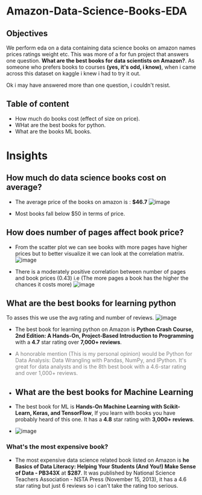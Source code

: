 # Amazon-Data-Science-Books-EDA
## Objectives
<p>We perform eda on a data containing data science books on amazon names prices ratings weight etc. This was more of a for fun project that answers one question. <strong>What are the best books for data scientists on Amazon?</strong>. As someone who prefers books to courses <strong>(yes, it's odd, i know)</strong>, when i came across this dataset on kaggle i knew i had to try it out.</p>
Ok i may have answered more than one question, i couldn't resist.

## Table of content
* How much do books cost (effect of size on price).
* WHat are the best books for python.
* What are the books ML books.
  
# Insights
## How much do data science books cost on average?
* The average price of the books on amazon is : **$46.7**
  ![image](https://github.com/0layiw0la/Amazon-Data-Science-Books-EDA/assets/103042427/8767e737-3888-492d-9c14-f3f133a184b4)

* Most books fall below $50 in terms of price.
## How does number of pages affect book price?
* From the scatter plot we can see books with more pages have higher prices but to better visualize it we can look at the correlation matrix.
![image](https://github.com/0layiw0la/Amazon-Data-Science-Books-EDA/assets/103042427/044c7a1d-fb0a-41f2-88dc-17194d31f342)

* There is a moderately positive correlation between number of pages and book prices (0.43) i.e (The more pages a book has the higher the chances it costs more)
  ![image](https://github.com/0layiw0la/Amazon-Data-Science-Books-EDA/assets/103042427/f9730745-91ab-4306-9932-d073b0eb8214)

## What are the best books for learning python
To asses this we use the avg rating and number of reviews.
![image](https://github.com/0layiw0la/Amazon-Data-Science-Books-EDA/assets/103042427/d0745abe-9e25-4a2c-b15f-d0c07cb18c2b)

* The best book for learning python on Amazon is **Python Crash Course, 2nd Edition: A Hands-On, Project-Based Introduction to Programming** with a **4.7** star rating over **7,000+ reviews**.

* <span style="color: grey; text-decoration: italic;">A honorable mention (This is my personal opinion) would be Python for Data Analysis: Data Wrangling with Pandas, NumPy, and IPython. It's great for data analysts and is the 8th best book with a 4.6-star rating and over 1,000+ reviews.</span>
* ## What are the best books for Machine Learning
* The best book for ML is **Hands-On Machine Learning with Scikit-Learn, Keras, and TensorFlow**, If you learn with books you have probably heard of this one. It has a **4.8** star rating with **3,000+ reviews**.
* ![image](https://github.com/0layiw0la/Amazon-Data-Science-Books-EDA/assets/103042427/cf8bff8f-d389-4a81-a332-1afa20978c1c)

### What's the most expensive book?
* The most expensive data science related book listed on Amazon is **he Basics of Data Literacy: Helping Your Students (And You!) Make Sense of Data - PB343X** at **$287**.
It was published by National Science Teachers Association - NSTA Press (November 15, 2013), it has a 4.6 star rating but just 6 reviews so i can't take the rating too serious.
